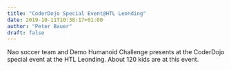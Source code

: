 ```yaml
---
title: "CoderDojo Special Event@HTL Leonding"
date: 2019-10-11T10:38:17+01:00
author: "Peter Bauer"
draft: false
---
```

Nao soccer team and Demo Humanoid Challenge presents at the CoderDojo special event at the HTL Leonding. About 120 kids are at this event.
